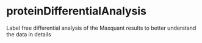 # proteinDifferentialAnalysis
Label free differential analysis of the Maxquant results to better understand the data in details
